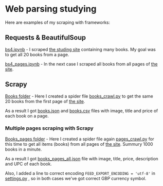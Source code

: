 # Web parsing studying

Here are examples of my scraping with frameworks:

## Requests & BeautifulSoup

[bs4.ipynb](https://github.com/sashkatap/scraping/blob/main/bs4.ipynb) - I scraped [the studing site](https://books.toscrape.com/) containing many books.
My goal was to get all 20 books from a page.

[bs4_pages.ipynb](https://github.com/sashkatap/scraping/blob/main/bs4_pages.ipynb) - In the next case I scraped all books from all pages of [the site](https://books.toscrape.com/).

## Scrapy

[Books folder](https://github.com/sashkatap/scraping/tree/main/books) - Here I created a spider file [books_crawl.py](https://github.com/sashkatap/scraping/blob/main/books/books/spiders/books_crawl.py) to get the same 20 books from the first page of [the site](https://books.toscrape.com/).

As a result I got [books.json](https://github.com/sashkatap/scraping/blob/main/books/books.json) and [books.csv](https://github.com/sashkatap/scraping/blob/main/books/books.csv) files with image, title and price of each book on a page.

### Multiple pages scraping with Scrapy

[Books_pages folder](https://github.com/sashkatap/scraping/tree/main/books_pages) - Here I created a spider file again [pages_crawl.py](https://github.com/sashkatap/scraping/blob/main/books_pages/books_pages/spiders/pages_crawl.py) for this time to get all items (books) from all pages of [the site](https://books.toscrape.com/). Summury 1000 books in a minute.

As a result I got [books_pages_all.json](https://github.com/sashkatap/scraping/blob/main/books_pages/books_pages_all.json) file with image, title, price, description and UPC of each book.

Also, I added a line to correct encoding `FEED_EXPORT_ENCODING = 'utf-8'` in [settings.py](https://github.com/sashkatap/scraping/blob/main/books_pages/books_pages/settings.py) , so in both cases we've got correct GBP currency symbol.
